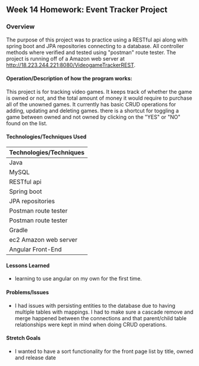 ## Week 14 Homework: Event Tracker Project

### Overview
 The purpose of this project was to practice using a RESTful api along with spring boot and JPA repositories connecting to a database. All controller methods where verified and tested using "postman" route tester. The project is running off of a Amazon web server at http://18.223.244.221:8080/VideogameTrackerREST.

#### Operation/Description of how the program works:
This project is for tracking video games. It keeps track of whether the game is owned or not, and the total amount of money it would require to purchase all of the unowned games. It currently has basic CRUD operations for adding, updating and deleting games. there is a shortcut for toggling a game between owned and not owned by clicking on the "YES" or "NO" found on the list.

#### Technologies/Techniques Used

| Technologies/Techniques |
| ----------------------- |
| Java               |
| MySQL              |
| RESTful api        |
| Spring boot      |
| JPA repositories       |
| Postman route tester      |
| Postman route tester      |
| Gradle      |
| ec2 Amazon web server     |
| Angular Front-End      |



#### Lessons Learned
- learning to use angular on my own for the first time.

#### Problems/Issues
- I had issues with persisting entities to the database due to having multiple tables with mappings. I had to make sure a cascade remove and merge happened between the connections and that parent/child table relationships were kept in mind when doing CRUD operations.
 


#### Stretch Goals
- I wanted to have a sort functionality for the front page list by title, owned and release date